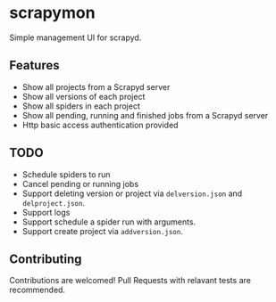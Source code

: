 # scrapymon

Simple management UI for scrapyd.

## Features

- Show all projects from a Scrapyd server
- Show all versions of each project
- Show all spiders in each project
- Show all pending, running and finished jobs from a Scrapyd server
- Http basic access authentication provided

## TODO

- Schedule spiders to run
- Cancel pending or running jobs
- Support deleting version or project via ```delversion.json``` and ```delproject.json```.
- Support logs
- Support schedule a spider run with arguments.
- Support create project via ```addversion.json```.

## Contributing

Contributions are welcomed! Pull Requests with relavant tests are recommended.
